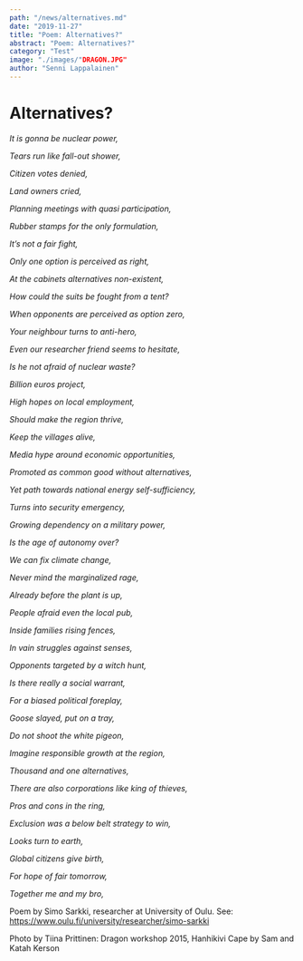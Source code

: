 ```yaml
---
path: "/news/alternatives.md"
date: "2019-11-27"
title: "Poem: Alternatives?"
abstract: "Poem: Alternatives?"
category: "Test"
image: "./images/"DRAGON.JPG"
author: "Senni Lappalainen"
---
```





# Alternatives?

_It is gonna be nuclear power,_

_Tears run like fall-out shower,_

_Citizen votes denied,_

_Land owners cried,_

_Planning meetings with quasi participation,_

_Rubber stamps for the only formulation,_

_It’s not a fair fight,_

_Only one option is perceived as right,_

_At the cabinets alternatives non-existent,_

_How could the suits be fought from a tent?_

_When opponents are perceived as option zero,_

_Your neighbour turns to anti-hero,_

_Even our researcher friend seems to hesitate,_

_Is he not afraid of nuclear waste?_

 
 
 
 

_Billion euros project,_

_High hopes on local employment,_

_Should make the region thrive,_

_Keep the villages alive,_

_Media hype around economic opportunities,_

_Promoted as common good without alternatives,_

_Yet path towards national energy self-sufficiency,_

_Turns into security emergency,_

_Growing dependency on a military power,_

_Is the age of autonomy over?_

 
 



_We can fix climate change,_

_Never mind the marginalized rage,_

_Already before the plant is up,_

_People afraid even the local pub,_

_Inside families rising fences,_

_In vain struggles against senses,_

_Opponents targeted by a witch hunt,_

_Is there really a social warrant,_

_For a biased political foreplay,_

_Goose slayed, put on a tray,_

 
 
 
 

_Do not shoot the white pigeon,_

_Imagine responsible growth at the region,_

_Thousand and one alternatives,_

_There are also corporations like king of thieves,_

_Pros and cons in the ring,_

_Exclusion was a below belt strategy to win,_

_Looks turn to earth,_

_Global citizens give birth,_

_For hope of fair tomorrow,_

_Together me and my bro,_





Poem by
Simo Sarkki, researcher at University of Oulu. See: https://www.oulu.fi/university/researcher/simo-sarkki

Photo by Tiina Prittinen: Dragon workshop 2015, Hanhikivi Cape by Sam and Katah Kerson
